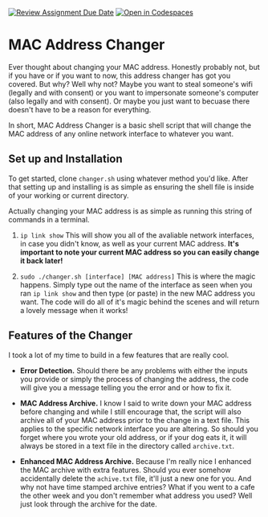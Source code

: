 [![Review Assignment Due Date](https://classroom.github.com/assets/deadline-readme-button-22041afd0340ce965d47ae6ef1cefeee28c7c493a6346c4f15d667ab976d596c.svg)](https://classroom.github.com/a/tp86o73G)
[![Open in Codespaces](https://classroom.github.com/assets/launch-codespace-2972f46106e565e64193e422d61a12cf1da4916b45550586e14ef0a7c637dd04.svg)](https://classroom.github.com/open-in-codespaces?assignment_repo_id=17729462)

# MAC Address Changer
Ever thought about changing your MAC address. Honestly probably not, but if you have or if you want to now, this address changer has got you covered. But why? Well why not? Maybe you want to steal someone's wifi (legally and with consent) or you want to impersonate someone's computer (also legally and with consent). Or maybe you just want to becuase there doesn't have to be a reason for everything.

In short, MAC Address Changer is a basic shell script that will change the MAC address of any online network interface to whatever you want.

## Set up and Installation

To get started, clone `changer.sh` using whatever method you'd like. After that setting up and installing is as simple as ensuring the shell file is inside of your working or current directory.

Actually changing your MAC address is as simple as running this string of commands in a terminal.

1. `ip link show` This will show you all of the avaliable network interfaces, in case you didn't know, as well as your current MAC address. __It's important to note your current MAC address so you can easily change it back later!__


2. `sudo ./changer.sh [interface] [MAC address]` This is where the magic happens. Simply type out the name of the interface as seen when you ran `ip link show` and then type (or paste) in the new MAC address you want. The code will do all of it's magic behind the scenes and will return a lovely message when it works!

## Features of the Changer

I took a lot of my time to build in a few features that are really cool.

- __Error Detection.__ Should there be any problems with either the inputs you provide or simply the process of changing the address, the code will give you a message telling you the error and or how to fix it.

- __MAC Address Archive.__ I know I said to write down your MAC address before changing and while I still encourage that, the script will also archive all of your MAC address prior to the change in a text file. This applies to the specific network interface you are altering. So should you forget where you wrote your old address, or if your dog eats it, it will always be stored in a text file in the directory called `archive.txt`.

- __Enhanced MAC Address Archive.__ Because I'm really nice I enhanced the MAC archive with extra features. Should you ever somehow accidentally delete the `achive.txt` file, it'll just a new one for you. And why not have time stamped archive entries? What if you went to a cafe the other week and you don't remember what address you used? Well just look through the archive for the date.